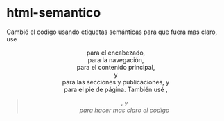 # html-semantico
Cambié el codigo usando etiquetas semánticas para que fuera mas claro, use <header> para el encabezado, <nav> para la navegación, <main> para el contenido principal, <section> y <article> para las secciones y publicaciones, y <footer> para el pie de página. También usé <time>, <blockquote>, <cite> y <address> para hacer mas claro el codigo
